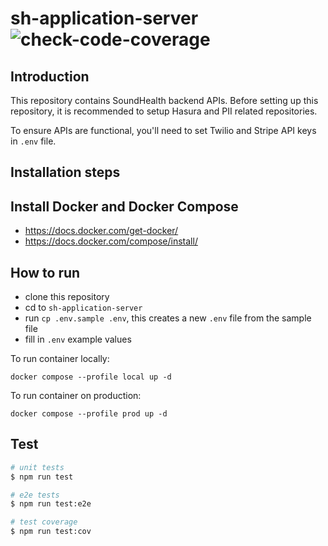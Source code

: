 # sh-application-server ![check-code-coverage](https://img.shields.io/badge/code--coverage-25.12%25-red)

## Introduction

This repository contains SoundHealth backend APIs. Before setting up this repository, it is recommended to setup Hasura and PII related repositories.

To ensure APIs are functional, you'll need to set Twilio and Stripe API keys in `.env` file.

## Installation steps

## Install Docker and Docker Compose

- https://docs.docker.com/get-docker/
- https://docs.docker.com/compose/install/

## How to run

- clone this repository
- cd to `sh-application-server`
- run `cp .env.sample .env`, this creates a new `.env` file from the sample file
- fill in `.env` example values

To run container locally:

```
docker compose --profile local up -d
```

To run container on production:

```
docker compose --profile prod up -d
```

## Test

```bash
# unit tests
$ npm run test

# e2e tests
$ npm run test:e2e

# test coverage
$ npm run test:cov
```
